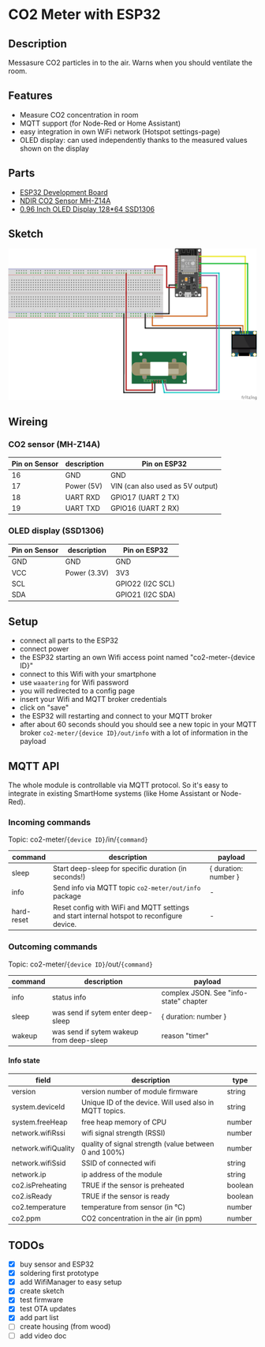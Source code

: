 # CO2 Meter with ESP32

## Description

Messasure CO2 particles in to the air.
Warns when you should ventilate the room.

## Features

- Measure CO2 concentration in room
- MQTT support (for Node-Red or Home Assistant)
- easy integration in own WiFi network (Hotspot settings-page)
- OLED display: can used independently thanks to the measured values shown on the display

## Parts

- [ESP32 Development Board](https://www.banggood.com/ESP32-Development-Board-WiFi+bluetooth-Ultra-Low-Power-Consumption-Dual-Cores-ESP-32-ESP-32S-Board-p-1109512.html?rmmds=myorder&cur_warehouse=CN)
- [NDIR CO2 Sensor MH-Z14A](https://www.banggood.com/NDIR-CO2-Sensor-MH-Z14A-PWM-NDIR-Infrared-Carbon-Dioxide-Sensor-Module-Serial-Port-0-5000PPM-Controller-p-1248270.html?rmmds=myorder&cur_warehouse=CZ)
- [0.96 Inch OLED Display 128\*64 SSD1306](https://www.banggood.com/3pcs-White-0_96-Inch-OLED-I2C-IIC-Communication-Display-128+64-LCD-Module-p-1572835.html?cur_warehouse=CN&rmmds=search)

## Sketch

![sketch](/docs/sketch_bb.png)

## Wireing

### CO2 sensor (MH-Z14A)

| Pin on Sensor | description | Pin on ESP32                     |
| ------------- | ----------- | -------------------------------- |
| 16            | GND         | GND                              |
| 17            | Power (5V)  | VIN (can also used as 5V output) |
| 18            | UART RXD    | GPIO17 (UART 2 TX)               |
| 19            | UART TXD    | GPIO16 (UART 2 RX)               |

### OLED display (SSD1306)

| Pin on Sensor | description  | Pin on ESP32     |
| ------------- | ------------ | ---------------- |
| GND           | GND          | GND              |
| VCC           | Power (3.3V) | 3V3              |
| SCL           |              | GPIO22 (I2C SCL) |
| SDA           |              | GPIO21 (I2C SDA) |

## Setup

- connect all parts to the ESP32
- connect power
- the ESP32 starting an own Wifi access point named "co2-meter-{device ID}"
- connect to this Wifi with your smartphone
- use `waaatering` for Wifi password
- you will redirected to a config page
- insert your Wifi and MQTT broker credentials
- click on "save"
- the ESP32 will restarting and connect to your MQTT broker
- after about 60 seconds should you should see a new topic in your MQTT broker `co2-meter/{device ID}/out/info` with a lot of information in the payload

## MQTT API

The whole module is controllable via MQTT protocol. So it's easy to integrate in existing SmartHome systems (like Home Assistant or Node-Red).

### Incoming commands

Topic: co2-meter/`{device ID}`/in/`{command}`

| command    | description                                                                                | payload              |
| ---------- | ------------------------------------------------------------------------------------------ | -------------------- |
| sleep      | Start deep-sleep for specific duration (in seconds!)                                       | { duration: number } |
| info       | Send info via MQTT topic `co2-meter/out/info` package                                      | -                    |
| hard-reset | Reset config with WiFi and MQTT settings and start internal hotspot to reconfigure device. | -                    |

### Outcoming commands

Topic: co2-meter/`{device ID}`/out/`{command}`

| command | description                              | payload                                |
| ------- | ---------------------------------------- | -------------------------------------- |
| info    | status info                              | complex JSON. See "info-state" chapter |
| sleep   | was send if sytem enter deep-sleep       | { duration: number }                   |
| wakeup  | was send if sytem wakeup from deep-sleep | reason "timer"                         |

#### Info state

| field               | description                                             | type    |
| ------------------- | ------------------------------------------------------- | ------- |
| version             | version number of module firmware                       | string  |
| system.deviceId     | Unique ID of the device. Will used also in MQTT topics. | string  |
| system.freeHeap     | free heap memory of CPU                                 | number  |
| network.wifiRssi    | wifi signal strength (RSSI)                             | number  |
| network.wifiQuality | quality of signal strength (value between 0 and 100%)   | number  |
| network.wifiSsid    | SSID of connected wifi                                  | string  |
| network.ip          | ip address of the module                                | string  |
| co2.isPreheating    | TRUE if the sensor is preheated                         | boolean |
| co2.isReady         | TRUE if the sensor is ready                             | boolean |
| co2.temperature     | temperature from sensor (in °C)                         | number  |
| co2.ppm             | CO2 concentration in the air (in ppm)                   | number  |

## TODOs

- [x] buy sensor and ESP32
- [x] soldering first prototype
- [x] add WifiManager to easy setup
- [x] create sketch
- [x] test firmware
- [x] test OTA updates
- [x] add part list
- [ ] create housing (from wood)
- [ ] add video doc
